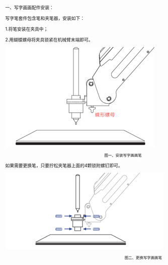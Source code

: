 一、写字画画配件安装：

写字笔套件包含笔和夹笔器，安装如下：

1.将笔安装在夹具中；

2.用蝴蝶螺母将夹具锁紧在机械臂末端即可。

![](/assets/import.png1)

```
                                            图一、安装写字画画笔
```

如果需要更换笔，只要拧松夹笔器上面的4颗锁附螺钉即可。

![](/assets/import.png)

                                                         图二、更换写字画画笔

